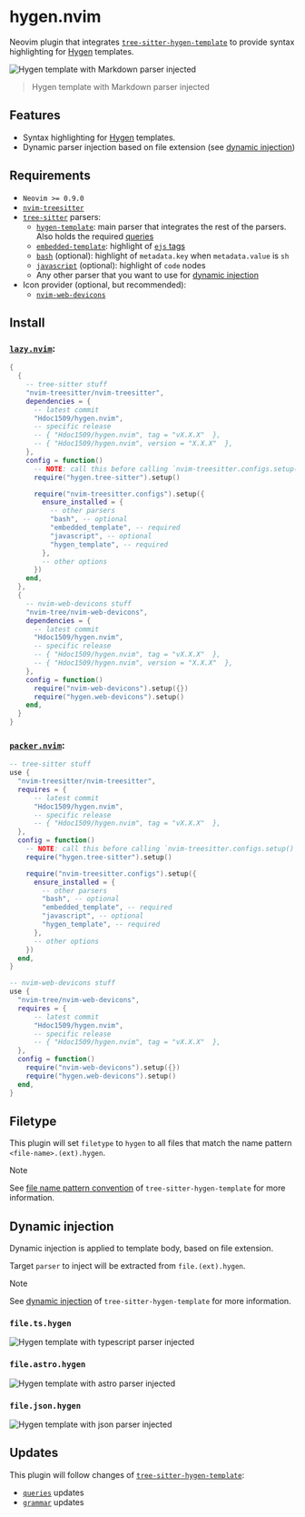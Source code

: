 # hygen.nvim

Neovim plugin that integrates [`tree-sitter-hygen-template`][hygen-template]
to provide syntax highlighting for [Hygen](https://www.hygen.io/) templates.

![Hygen template with Markdown parser injected](https://github.com/user-attachments/assets/4d386909-d889-4e4c-a138-9adc5d70920c)

> Hygen template with Markdown parser injected

## Features

- Syntax highlighting for [Hygen](https://www.hygen.io/) templates.
- Dynamic parser injection based on file extension (see [dynamic injection](#dynamic-injection))

## Requirements

- `Neovim >= 0.9.0`
- [`nvim-treesitter`](https://github.com/nvim-treesitter/nvim-treesitter)
- [`tree-sitter`](https://github.com/tree-sitter/tree-sitter) parsers:
  - [`hygen-template`][hygen-template]: main parser that integrates the rest of
    the parsers. Also holds the required [queries][hygen-template-queries]
  - [`embedded-template`](https://github.com/tree-sitter/tree-sitter-embedded-template):
    highlight of [`ejs` tags](https://github.com/mde/ejs?tab=readme-ov-file#tags)
  - [`bash`](https://github.com/tree-sitter/tree-sitter-bash) (optional):
    highlight of `metadata.key` when `metadata.value` is `sh`
  - [`javascript`](https://github.com/tree-sitter/tree-sitter-javascript)
    (optional): highlight of `code` nodes
  - Any other parser that you want to use for [dynamic injection](#dynamic-injection)
- Icon provider (optional, but recommended):
  - [`nvim-web-devicons`](https://github.com/nvim-tree/nvim-web-devicons)

## Install

### [`lazy.nvim`](https://github.com/folke/lazy.nvim):

```lua
{
  {
    -- tree-sitter stuff
    "nvim-treesitter/nvim-treesitter",
    dependencies = {
      -- latest commit
      "Hdoc1509/hygen.nvim",
      -- specific release
      -- { "Hdoc1509/hygen.nvim", tag = "vX.X.X"  },
      -- { "Hdoc1509/hygen.nvim", version = "X.X.X"  },
    },
    config = function()
      -- NOTE: call this before calling `nvim-treesitter.configs.setup()`
      require("hygen.tree-sitter").setup()

      require("nvim-treesitter.configs").setup({
        ensure_installed = {
          -- other parsers
          "bash", -- optional
          "embedded_template", -- required
          "javascript", -- optional
          "hygen_template", -- required
        },
        -- other options
      })
    end,
  },
  {
    -- nvim-web-devicons stuff
    "nvim-tree/nvim-web-devicons",
    dependencies = {
      -- latest commit
      "Hdoc1509/hygen.nvim",
      -- specific release
      -- { "Hdoc1509/hygen.nvim", tag = "vX.X.X"  },
      -- { "Hdoc1509/hygen.nvim", version = "X.X.X"  },
    },
    config = function()
      require("nvim-web-devicons").setup({})
      require("hygen.web-devicons").setup()
    end,
  }
}
```

### [`packer.nvim`](https://github.com/wbthomason/packer.nvim):

```lua
-- tree-sitter stuff
use {
  "nvim-treesitter/nvim-treesitter",
  requires = {
      -- latest commit
      "Hdoc1509/hygen.nvim",
      -- specific release
      -- { "Hdoc1509/hygen.nvim", tag = "vX.X.X"  },
  },
  config = function()
    -- NOTE: call this before calling `nvim-treesitter.configs.setup()`
    require("hygen.tree-sitter").setup()

    require("nvim-treesitter.configs").setup({
      ensure_installed = {
        -- other parsers
        "bash", -- optional
        "embedded_template", -- required
        "javascript", -- optional
        "hygen_template", -- required
      },
      -- other options
    })
  end,
}

-- nvim-web-devicons stuff
use {
  "nvim-tree/nvim-web-devicons",
  requires = {
      -- latest commit
      "Hdoc1509/hygen.nvim",
      -- specific release
      -- { "Hdoc1509/hygen.nvim", tag = "vX.X.X"  },
  },
  config = function()
    require("nvim-web-devicons").setup({})
    require("hygen.web-devicons").setup()
  end,
}
```

## Filetype

This plugin will set `filetype` to `hygen` to all files that match the name
pattern `<file-name>.(ext).hygen`.

> [!NOTE]
> See [file name pattern convention][hygen-template-filename] of
> `tree-sitter-hygen-template` for more information.

## Dynamic injection

Dynamic injection is applied to template body, based on file extension.

Target `parser` to inject will be extracted from `file.(ext).hygen`.

> [!NOTE]
> See [dynamic injection][hygen-template-dynamic-injection] of
> `tree-sitter-hygen-template` for more information.

### `file.ts.hygen`

![Hygen template with typescript parser injected](https://github.com/user-attachments/assets/0c0e7fd9-c1ee-4fea-9515-0a012eae1316)

### `file.astro.hygen`

![Hygen template with astro parser injected](https://github.com/user-attachments/assets/fbe4fa0f-526d-44bf-afb1-3604e011b3ec)

### `file.json.hygen`

![Hygen template with json parser injected](https://github.com/user-attachments/assets/da3ef597-b92f-4a43-8540-429ec28c208a)

## Updates

This plugin will follow changes of [`tree-sitter-hygen-template`][hygen-template]:

- [`queries`][hygen-template-queries] updates
- [`grammar`][hygen-template-grammar] updates

[hygen-template]: https://github.com/hdoc1509/tree-sitter-hygen-template
[hygen-template-grammar]: https://github.com/hdoc1509/tree-sitter-hygen-template/tree/master/grammar.js
[hygen-template-queries]: https://github.com/hdoc1509/tree-sitter-hygen-template/tree/master/queries
[hygen-template-dynamic-injection]: https://github.com/Hdoc1509/tree-sitter-hygen-template?tab=readme-ov-file#dynamic-injections
[hygen-template-filename]: https://github.com/Hdoc1509/tree-sitter-hygen-template?tab=readme-ov-file#file-name-pattern-convention
